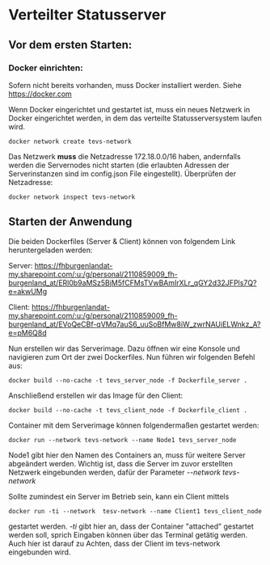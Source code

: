 # Verteilter Statusserver
## Vor dem ersten Starten:
### Docker einrichten:
Sofern nicht bereits vorhanden, muss Docker installiert werden. Siehe https://docker.com

Wenn Docker eingerichtet und gestartet ist, muss ein neues Netzwerk in Docker eingerichtet werden, in dem das verteilte Statusserversystem laufen wird.

    docker network create tevs-network 

Das Netzwerk **muss** die Netzadresse 172.18.0.0/16 haben, andernfalls werden die Servernodes nicht starten (die erlaubten Adressen der Serverinstanzen sind im config.json File eingestellt). Überprüfen der Netzadresse:

    docker network inspect tevs-network

## Starten der Anwendung

Die beiden Dockerfiles (Server & Client) können von folgendem Link heruntergeladen werden:

Server:
https://fhburgenlandat-my.sharepoint.com/:u:/g/personal/2110859009_fh-burgenland_at/ERl0b9aMSz5BjM5fCFMsTVwBAmIrXLr_qGY2d32JFPls7Q?e=akwUMg

Client:
https://fhburgenlandat-my.sharepoint.com/:u:/g/personal/2110859009_fh-burgenland_at/EVoQeCBf-qVMq7auS6_uuSoBfMw8iW_zwrNAUiELWnkz_A?e=pM6Q8d

Nun erstellen wir das Serverimage. Dazu öffnen wir eine Konsole und navigieren zum Ort der zwei Dockerfiles. Nun führen wir folgenden Befehl aus:

    docker build --no-cache -t tevs_server_node -f Dockerfile_server .

Anschließend erstellen wir das Image für den Client:

    docker build --no-cache -t tevs_client_node -f Dockerfile_client .

Container mit dem Serverimage können folgendermaßen gestartet werden:

    docker run --network tevs-network --name Node1 tevs_server_node

Node1 gibt hier den Namen des Containers an, muss für weitere Server abgeändert werden. Wichtig ist, dass die Server im zuvor erstellten Netzwerk eingebunden werden, dafür der Parameter *--network tevs-network*

Sollte zumindest ein Server im Betrieb sein, kann ein Client mittels

    docker run -ti --network  tesv-network --name Client1 tevs_client_node

gestartet werden. *-ti* gibt hier an, dass der Container "attached" gestartet werden soll, sprich Eingaben können über das Terminal getätig werden. Auch hier ist darauf zu Achten, dass der Client im tevs-network eingebunden wird. 
